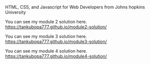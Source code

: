 HTML, CSS, and Javascript for Web Developers from Johns hopkins University

You can see my module 2 solution here.
https://tankubopa777.github.io/module2-solution/

You can see my module 3 solution here.
https://tankubopa777.github.io/module3-solution/

You can see my module 4 solution here.
https://tankubopa777.github.io/module4-solution/
